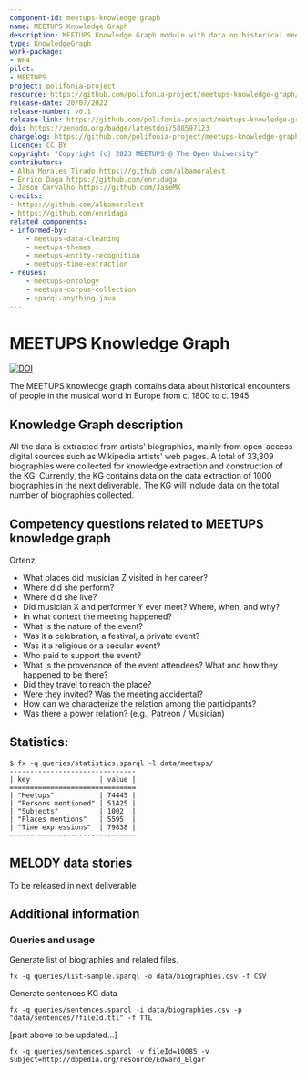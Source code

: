 ```yaml
---
component-id: meetups-knowledge-graph
name: MEETUPS Knowledge Graph
description: MEETUPS Knowledge Graph module with data on historical meetups and related to MEETUPS Pilot
type: KnowledgeGraph
work-package:
- WP4
pilot:
- MEETUPS
project: polifonia-project
resource: https://github.com/polifonia-project/meetups-knowledge-graph/
release-date: 20/07/2022
release-number: v0.1
release link: https://github.com/polifonia-project/meetups-knowledge-graph/releases/tag/v0.1
doi: https://zenodo.org/badge/latestdoi/588597123
changelog: https://github.com/polifonia-project/meetups-knowledge-graph/releases/tag/v0.1
licence: CC BY
copyright: "Copyright (c) 2023 MEETUPS @ The Open University"
contributors:
- Alba Morales Tirado https://github.com/albamoralest
- Enrico Daga https://github.com/enridaga
- Jason Carvalho https://github.com/JaseMK
credits:
- https://github.com/albamoralest
- https://github.com/enridaga
related components:
- informed-by: 
	- meetups-data-cleaning
	- meetups-themes
	- meetups-entity-recognition
	- meetups-time-extraction
- reuses:
    - meetups-ontology
    - meetups-corpus-collection
    - sparql-anything-java
---
```


# MEETUPS Knowledge Graph

[![DOI](https://zenodo.org/badge/588597123.svg)](https://zenodo.org/badge/latestdoi/588597123)

The MEETUPS knowledge graph contains data about historical encounters of people in the musical world in Europe from c. 1800 to c. 1945.


## Knowledge Graph description

All the data is extracted from artists' biographies, mainly from open-access digital sources such as Wikipedia artists' web pages.
A total of 33,309 biographies were collected for knowledge extraction and construction of the KG.
Currently, the KG contains data on the data extraction of 1000 biographies in the next deliverable. The KG will include data on the total number of biographies collected.

## Competency questions related to MEETUPS knowledge graph 
Ortenz
- What places did musician Z visited in her career?
- Where did she perform?
- Where did she live?
- Did musician X and performer Y ever meet? Where, when, and why?
- In what context the meeting happened?
- What is the nature of the event?
- Was it a celebration, a festival, a private event?
- Was it a religious or a secular event?
- Who paid to support the event?
- What is the provenance of the event attendees? What and how they happened to be there?
- Did they travel to reach the place?
- Were they invited? Was the meeting accidental?
- How can we characterize the relation among the participants?
- Was there a power relation? (e.g., Patreon / Musician)

## Statistics:
```
$ fx -q queries/statistics.sparql -l data/meetups/
-------------------------------
| key                 | value |
===============================
| "Meetups"           | 74445 |
| "Persons mentioned" | 51425 |
| "Subjects"          | 1002  |
| "Places mentions"   | 5595  |
| "Time expressions"  | 79838 |
-------------------------------
```

## MELODY data stories

To be released in next deliverable

## Additional information  
### Queries and usage

Generate list of biographies and related files.
```
fx -q queries/list-sample.sparql -o data/biographies.csv -f CSV
```
Generate sentences KG data
```
fx -q queries/sentences.sparql -i data/biographies.csv -p "data/sentences/?fileId.ttl" -f TTL
```


[part above to be updated...]

```
fx -q queries/sentences.sparql -v fileId=10085 -v subject=http://dbpedia.org/resource/Edward_Elgar
```
